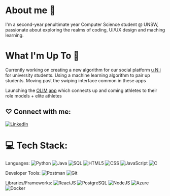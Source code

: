 # About me 🎀
I'm a second-year penultimate year Computer Science student @ UNSW, passionate about exploring the realms of coding, UI/UX design and maching learning.

# What I'm Up To 🌸
Currently working on creating a new algorithm for our social platform [u N i ](https://officialuniapp.netlify.app/)for university students. Using a machine learning algorithm to pair up students. Moving past the swiping interface common in these apps

Launching the [OLIM](https://olim.com.au/) [app](https://dev.olim.com.au/) which connects up and coming athletes to their role models + elite athletes 


## ♡ Connect with me:
[![LinkedIn](https://img.shields.io/badge/LinkedIn-%230077B5.svg?logo=linkedin&logoColor=white)](https://www.linkedin.com/in/jasiah-haque-85bb49217/)

# 💻 Tech Stack:
Languages: 
![Python](https://img.shields.io/badge/python-%233776AB.svg?style=for-the-badge&logo=python&logoColor=white) 
![Java](https://img.shields.io/badge/java-%23ED8B00.svg?style=for-the-badge&logo=java&logoColor=white) 
![SQL](https://img.shields.io/badge/sql-%2307405e.svg?style=for-the-badge&logo=postgresql&logoColor=white) 
![HTML5](https://img.shields.io/badge/html5-%23E34F26.svg?style=for-the-badge&logo=html5&logoColor=white) 
![CSS](https://img.shields.io/badge/css-%231572B6.svg?style=for-the-badge&logo=css3&logoColor=white) 
![JavaScript](https://img.shields.io/badge/javascript-%23323330.svg?style=for-the-badge&logo=javascript&logoColor=%23F7DF1E) 
![C](https://img.shields.io/badge/C-00599C?style=for-the-badge&logo=c&logoColor=white) 

Developer Tools: 
![Postman](https://img.shields.io/badge/Postman-FF6C37?style=for-the-badge&logo=postman&logoColor=white) 
![Git](https://img.shields.io/badge/git-%23F05033.svg?style=for-the-badge&logo=git&logoColor=white)

Libraries/Frameworks: 
![ReactJS](https://img.shields.io/badge/react-%2320232a.svg?style=for-the-badge&logo=react&logoColor=%2361DAFB) 
![PostgreSQL](https://img.shields.io/badge/PostgreSQL-316192?style=for-the-badge&logo=postgresql&logoColor=white) 
![NodeJS](https://img.shields.io/badge/node.js-6DA55F?style=for-the-badge&logo=node.js&logoColor=white) 
![Azure](https://img.shields.io/badge/Microsoft_Azure-0078D4?style=for-the-badge&logo=microsoft-azure&logoColor=white) 
![Docker](https://img.shields.io/badge/docker-%230db7ed.svg?style=for-the-badge&logo=docker&logoColor=white) 

<!---
jjvsiah/jjvsiah is a ✨ special ✨ repository because its `README.md` (this file) appears on your GitHub profile.
You can click the Preview link to take a look at your changes.
--->
